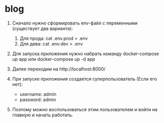 # blog
1. Сначало нужно сформировать env-файл с переменными (существует два варианта):
    1) Для прода: cat .env.prod > .env
    2) Для дева: cat .env.dev > .env
2. Для запуска приложения нужно набрать команду docker-compose up app или docker-compose up -d app

3. Далее переходим на http://localhost:8000/
4. При запуске приложения создается суперпользователь (Если его нет):
   - username: admin 
   - password: admin
5. Поэтому можно воспользоваться этим пользователем и войти на главную 
и начать работать.



